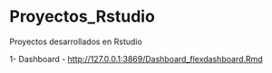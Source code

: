 # Proyectos_Rstudio
Proyectos desarrollados en Rstudio


1- Dashboard - http://127.0.0.1:3869/Dashboard_flexdashboard.Rmd

